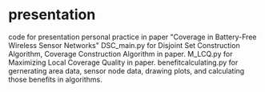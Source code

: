 # presentation
code for presentation
personal practice in paper "Coverage in Battery-Free Wireless Sensor Networks"
DSC_main.py for  Disjoint Set Construction Algorithm, Coverage Construction Algorithm in paper.
M_LCQ.py for Maximizing Local Coverage Quality in paper.
benefitcalculating.py for gernerating area data, sensor node data, drawing plots, and calculating those benefits in algorithms.

